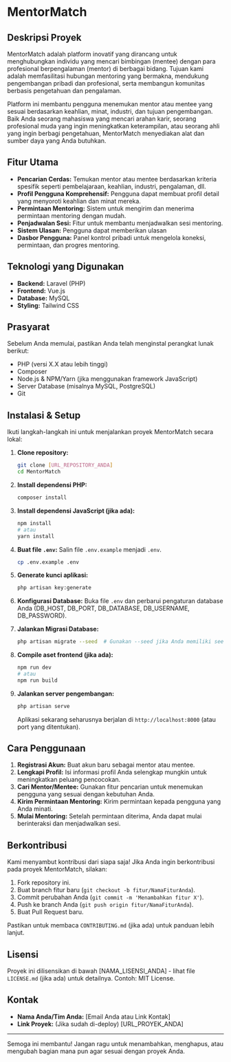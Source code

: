 # MentorMatch

## Deskripsi Proyek

MentorMatch adalah platform inovatif yang dirancang untuk menghubungkan individu yang mencari bimbingan (mentee) dengan para profesional berpengalaman (mentor) di berbagai bidang. Tujuan kami adalah memfasilitasi hubungan mentoring yang bermakna, mendukung pengembangan pribadi dan profesional, serta membangun komunitas berbasis pengetahuan dan pengalaman.

Platform ini membantu pengguna menemukan mentor atau mentee yang sesuai berdasarkan keahlian, minat, industri, dan tujuan pengembangan. Baik Anda seorang mahasiswa yang mencari arahan karir, seorang profesional muda yang ingin meningkatkan keterampilan, atau seorang ahli yang ingin berbagi pengetahuan, MentorMatch menyediakan alat dan sumber daya yang Anda butuhkan.

## Fitur Utama

* **Pencarian Cerdas:** Temukan mentor atau mentee berdasarkan kriteria spesifik seperti pembelajaraan, keahlian, industri, pengalaman, dll.
* **Profil Pengguna Komprehensif:** Pengguna dapat membuat profil detail yang menyoroti keahlian dan minat mereka.
* **Permintaan Mentoring:** Sistem untuk mengirim dan menerima permintaan mentoring dengan mudah.
* **Penjadwalan Sesi:** Fitur untuk membantu menjadwalkan sesi mentoring.
* **Sistem Ulasan:** Pengguna dapat memberikan ulasan
* **Dasbor Pengguna:** Panel kontrol pribadi untuk mengelola koneksi, permintaan, dan progres mentoring.

## Teknologi yang Digunakan 

* **Backend:** Laravel (PHP)
* **Frontend:** Vue.js
* **Database:** MySQL
* **Styling:** Tailwind CSS

## Prasyarat

Sebelum Anda memulai, pastikan Anda telah menginstal perangkat lunak berikut:

* PHP (versi X.X atau lebih tinggi)
* Composer
* Node.js & NPM/Yarn (jika menggunakan framework JavaScript)
* Server Database (misalnya MySQL, PostgreSQL)
* Git

## Instalasi & Setup

Ikuti langkah-langkah ini untuk menjalankan proyek MentorMatch secara lokal:

1.  **Clone repository:**
    ```bash
    git clone [URL_REPOSITORY_ANDA]
    cd MentorMatch
    ```

2.  **Install dependensi PHP:**
    ```bash
    composer install
    ```

3.  **Install dependensi JavaScript (jika ada):**
    ```bash
    npm install
    # atau
    yarn install
    ```

4.  **Buat file `.env`:**
    Salin file `.env.example` menjadi `.env`.
    ```bash
    cp .env.example .env
    ```

5.  **Generate kunci aplikasi:**
    ```bash
    php artisan key:generate
    ```

6.  **Konfigurasi Database:**
    Buka file `.env` dan perbarui pengaturan database Anda (DB\_HOST, DB\_PORT, DB\_DATABASE, DB\_USERNAME, DB\_PASSWORD).

7.  **Jalankan Migrasi Database:**
    ```bash
    php artisan migrate --seed  # Gunakan --seed jika Anda memiliki seeder
    ```

8.  **Compile aset frontend (jika ada):**
    ```bash
    npm run dev
    # atau
    npm run build
    ```

9.  **Jalankan server pengembangan:**
    ```bash
    php artisan serve
    ```
    Aplikasi sekarang seharusnya berjalan di `http://localhost:8000` (atau port yang ditentukan).

## Cara Penggunaan

1.  **Registrasi Akun:** Buat akun baru sebagai mentor atau mentee.
2.  **Lengkapi Profil:** Isi informasi profil Anda selengkap mungkin untuk meningkatkan peluang pencocokan.
3.  **Cari Mentor/Mentee:** Gunakan fitur pencarian untuk menemukan pengguna yang sesuai dengan kebutuhan Anda.
4.  **Kirim Permintaan Mentoring:** Kirim permintaan kepada pengguna yang Anda minati.
5.  **Mulai Mentoring:** Setelah permintaan diterima, Anda dapat mulai berinteraksi dan menjadwalkan sesi.

## Berkontribusi

Kami menyambut kontribusi dari siapa saja! Jika Anda ingin berkontribusi pada proyek MentorMatch, silakan:

1.  Fork repository ini.
2.  Buat branch fitur baru (`git checkout -b fitur/NamaFiturAnda`).
3.  Commit perubahan Anda (`git commit -m 'Menambahkan fitur X'`).
4.  Push ke branch Anda (`git push origin fitur/NamaFiturAnda`).
5.  Buat Pull Request baru.

Pastikan untuk membaca `CONTRIBUTING.md` (jika ada) untuk panduan lebih lanjut.

## Lisensi

Proyek ini dilisensikan di bawah [NAMA_LISENSI_ANDA] - lihat file `LICENSE.md` (jika ada) untuk detailnya.
Contoh: MIT License.

## Kontak

* **Nama Anda/Tim Anda:** [Email Anda atau Link Kontak]
* **Link Proyek:** (Jika sudah di-deploy) [URL_PROYEK_ANDA]

---

Semoga ini membantu! Jangan ragu untuk menambahkan, menghapus, atau mengubah bagian mana pun agar sesuai dengan proyek Anda.
